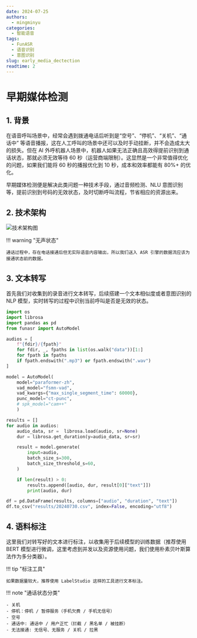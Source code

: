 ```yaml
---
date: 2024-07-25
authors:
  - mingminyu
categories:
  - 智能语音
tags:
  - FunASR
  - 语音识别
  - 意图识别
slug: early_media_dectection
readtime: 2
---
```


# 早期媒体检测

## 1. 背景

在语音呼叫场景中，经常会遇到拨通电话后听到是“空号”、“停机”、“关机”、“通话中” 等语音播报，这在人工呼叫的场景中还可以及时手动挂断，并不会造成太大的损失。但在 AI 外呼机器人场景中，机器人如果无法正确且高效得提前识别到通话状态，那就必须无效等待 60 秒（运营商端限制）。这显然是一个非常值得优化的问题，如果我们能将 60 秒的播报优化到 10 秒，成本和效率都能有 80%+ 的优化。

早期媒体检测便是解决此类问题一种技术手段，通过音频检测、NLU 意图识别等，提前识别到号码的无效状态，及时切断呼叫流程，节省相应的资源出来。

<!-- more -->

## 2. 技术架构

![技术架构图](../)

!!! warning "无声状态"

    通话过程中，存在电话接通后但无实际语音内容输出，所以我们送入 ASR 引擎的数据流应该为接通状态前的数据。

## 3. 文本转写

首先我们对收集到的录音进行文本转写，后续搭建一个文本相似度或者意图识别的 NLP 模型，实时转写的过程中识别当前呼叫是否是无效的状态。

```python linenums="1"
import os
import librosa
import pandas as pd
from funasr import AutoModel

audios = [
    f"{fdir}/{fpath}" 
    for fdir, _, fpaths in list(os.walk("data"))[1:]
    for fpath in fpaths 
    if fpath.endswith(".mp3") or fpath.endswith(".wav")
]

model = AutoModel(
    model="paraformer-zh", 
    vad_model="fsmn-vad",
    vad_kwargs={"max_single_segment_time": 60000},
    punc_model="ct-punc", 
    # spk_model="cam++"
    )

results = []
for audio in audios:
    audio_data, sr =  librosa.load(audio, sr=None)
    dur = librosa.get_duration(y=audio_data, sr=sr)

    result = model.generate(
        input=audio, 
        batch_size_s=300,
        batch_size_threshold_s=60,
    )

    if len(result) > 0:
        results.append([audio, dur, result[0]["text"]])
        print(audio, dur)

df = pd.DataFrame(results, columns=["audio", "duration", "text"])
df.to_csv("results/20240730.csv", index=False, encoding="utf8")
```

## 4. 语料标注

这里我们对转写好的文本进行标注，以收集用于后续模型的训练数据（推荐使用 BERT 模型进行微调，这里考虑到并发以及资源使用问题，我们使用朴素贝叶斯算法作为多分类器）。

!!! tip "标注工具"

    如果数据量较大，推荐使用 LabelStudio 这样的工具进行文本标注。

!!! note "通话状态分类"

    - 关机
    - 停机：停机 / 暂停服务（手机欠费 / 手机无信号）
    - 空号
    - 通话中: 通话中 / 用户正忙（拦截 / 黑名单 / 被挂断）
    - 无法接通: 无信号、无服务 / 关机 / 拉黑
